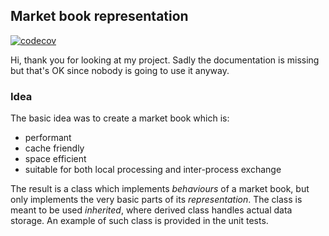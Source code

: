 ## Market book representation

[![codecov](https://codecov.io/gh/Bronek/codecov-demo/graph/badge.svg?token=7AJeEkFllI)](https://codecov.io/gh/Bronek/codecov-demo)

Hi, thank you for looking at my project. Sadly the documentation is missing but that's OK since nobody is going to use it anyway.

### Idea

The basic idea was to create a market book which is:
* performant
* cache friendly
* space efficient
* suitable for both local processing and inter-process exchange

The result is a class which implements *behaviours* of a market book, but only implements the very basic parts of its *representation*. The class is meant to be used *inherited*, where derived class handles actual data storage. An example of such class is provided in the unit tests.
